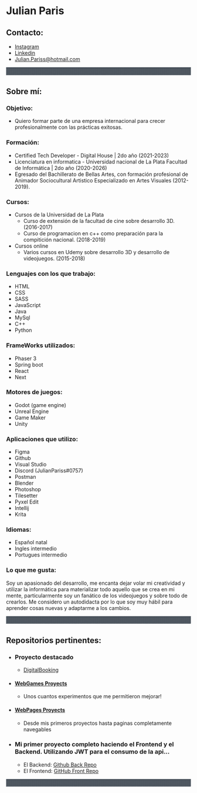 # Julian Paris

## Contacto: 
 * [Instagram](https://www.instagram.com/julian_pariss/)
 * [Linkedin](https://www.linkedin.com/in/julian-paris-1ab483218/)
 * Julian.Pariss@hotmail.com

<div>
    <img src="img/Guardaanim2.gif" alt="Guarda">
</div>

## Sobre mí:
  ### Objetivo:
  * Quiero formar parte de una empresa internacional para crecer profesionalmente con las prácticas exitosas. 
  ### Formación:
  * Certified Tech Developer - Digital House | 2do año (2021-2023)
  * Licenciatura en informatica - Universidad nacional de La Plata Facultad de Informática | 2do año (2020-2026)
  * Egresado del Bachillerato de Bellas Artes, con formación profesional de Animador Sociocultural Artistico Especializado en Artes Visuales (2012-2019).
  ### Cursos: 
  * Cursos de la Universidad de La Plata 
    * Curso de extensión de la facultad de cine sobre desarrollo 3D. (2016-2017)
    * Curso de programacion en c++ como preparación para la compitición nacional. (2018-2019)
  * Cursos online
    * Varios cursos en Udemy sobre desarrollo 3D y desarrollo de videojuegos. (2015-2018)
  ### Lenguajes con los que trabajo:
  * HTML
  * CSS
  * SASS
  * JavaScript
  * Java
  * MySql
  * C++
  * Python
  ### FrameWorks utilizados:
  * Phaser 3
  * Spring boot
  * React
  * Next
  ### Motores de juegos:
  * Godot (game engine)
  * Unreal Engine
  * Game Maker
  * Unity
  ### Aplicaciones que utilizo:
  * Figma
  * Github 
  * Visual Studio
  * Discord (JulianPariss#0757)
  * Postman
  * Blender
  * Photoshop
  * Tilesetter 
  * Pyxel Edit
  * Intellij
  * Krita
  ### Idiomas: 
  * Español natal
  * Ingles intermedio
  * Portugues intermedio
    
  ### Lo que me gusta:  
<p> Soy un apasionado del desarrollo, me encanta dejar volar mi creatividad y utilizar la informática para materializar todo aquello 
    que se crea en mi mente, particularmente soy un fanático de los videojuegos y sobre todo de crearlos. Me considero un autodidacta por lo que soy muy         hábil para aprender cosas nuevas y adaptarme a los cambios.</p>
    
<div>
    <img src="img/Guardaanim2.gif# alt="Guarda">
</div>
                                               
## Repositorios pertinentes:                                              
 
 * ### Proyecto destacado
   * [DigitalBooking](https://github.com/JulianPariss/DigitalBooking)
 * #### [WebGames Proyects](https://github.com/JulianPariss/WebGames)
   * Unos cuantos experimentos que me permitieron mejorar!                                             
 * #### [WebPages Proyects](https://github.com/JulianPariss/WebPages)  
   * Desde mis primeros proyectos hasta paginas completamente navegables 
 * ### Mi primer proyecto completo haciendo el Frontend y el Backend. Utilizando JWT para el consumo de la api...
   * El Backend: [Github Back Repo](https://github.com/JulianPariss/api)
   * El Frontend: [GitHub Front Repo](https://github.com/JulianPariss/ClinicaOdontologica)                                        
<div>
    <img src="img/Guardaanim2.gif# alt="Guarda">
</div>   


